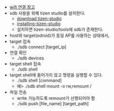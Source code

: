 * [wifi 연결 참고](https://github.com/kosslab-kr/Tizen-NN-Runtime/blob/master/docs/how_to_connect_wifi.md)
* sdb 사용을 위해 tizen studio를 설치한다.
  * [download tizen-studio](https://developer.tizen.org/development/tizen-studio/download)
  * [installing-tizen-studio](https://developer.tizen.org/development/tizen-studio/download/installing-tizen-studio)
  * 설치하면 tizen-studio/tools에 sdb가 존재한다.
* host와 target(odroid)가 동일 AP를 사용하는 상태에서,
* target 접속
  * ./sdb connect [target_ip]
* 연결 확인
  * ./sdb devices
* target shell 접속
  * ./sdb shell
* target shell에 들어가지 않고 명령을 실행할 수 있다.
  * ./sdb shell [command]
  * 예> ./sdb shell mount -o rw,remount /
* 파일 전송
  * write 가능하도록 remount가 선행되어야 함
  * ./sdb push [file_name] [target_path]

